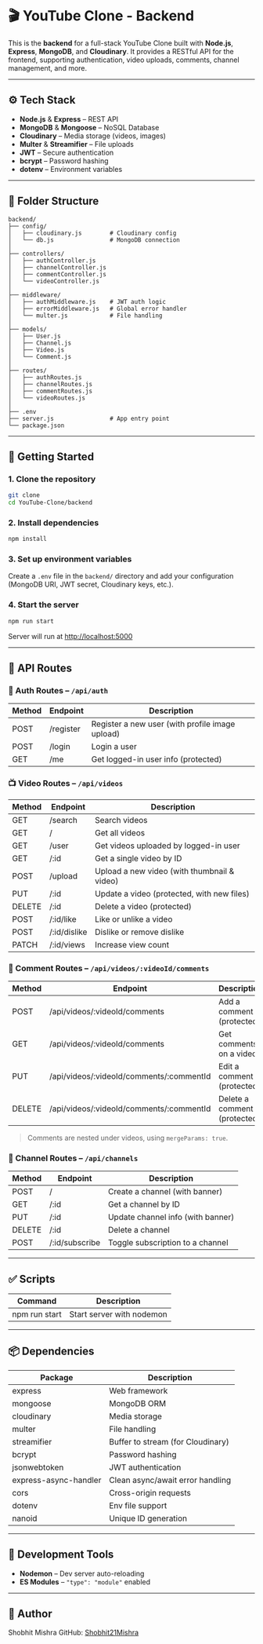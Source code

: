 # 🎬 YouTube Clone - Backend

This is the **backend** for a full-stack YouTube Clone built with **Node.js**, **Express**, **MongoDB**, and **Cloudinary**. It provides a RESTful API for the frontend, supporting authentication, video uploads, comments, channel management, and more.


---

## ⚙️ Tech Stack

- **Node.js** & **Express** – REST API
- **MongoDB** & **Mongoose** – NoSQL Database
- **Cloudinary** – Media storage (videos, images)
- **Multer** & **Streamifier** – File uploads
- **JWT** – Secure authentication
- **bcrypt** – Password hashing
- **dotenv** – Environment variables

---

## 📁 Folder Structure

```
backend/
├── config/
│   ├── cloudinary.js        # Cloudinary config
│   └── db.js                # MongoDB connection
│
├── controllers/
│   ├── authController.js
│   ├── channelController.js
│   ├── commentController.js
│   └── videoController.js
│
├── middleware/
│   ├── authMiddleware.js    # JWT auth logic
│   ├── errorMiddleware.js   # Global error handler
│   └── multer.js            # File handling
│
├── models/
│   ├── User.js
│   ├── Channel.js
│   ├── Video.js
│   └── Comment.js
│
├── routes/
│   ├── authRoutes.js
│   ├── channelRoutes.js
│   ├── commentRoutes.js
│   └── videoRoutes.js
│
├── .env
├── server.js                # App entry point
└── package.json
```

---

## 🚀 Getting Started

### 1. Clone the repository

```bash
git clone 
cd YouTube-Clone/backend
```

### 2. Install dependencies

```bash
npm install
```

### 3. Set up environment variables

Create a `.env` file in the `backend/` directory and add your configuration (MongoDB URI, JWT secret, Cloudinary keys, etc.).

### 4. Start the server

```bash
npm run start
```

Server will run at [http://localhost:5000](http://localhost:5000)

---

## 🔌 API Routes

### 🔐 Auth Routes – `/api/auth`

| Method | Endpoint    | Description                                      |
|--------|-------------|--------------------------------------------------|
| POST   | /register   | Register a new user (with profile image upload)  |
| POST   | /login      | Login a user                                     |
| GET    | /me         | Get logged-in user info (protected)              |

### 📺 Video Routes – `/api/videos`

| Method | Endpoint      | Description                                         |
|--------|---------------|-----------------------------------------------------|
| GET    | /search       | Search videos                                       |
| GET    | /             | Get all videos                                      |
| GET    | /user         | Get videos uploaded by logged-in user               |
| GET    | /:id          | Get a single video by ID                            |
| POST   | /upload       | Upload a new video (with thumbnail & video)         |
| PUT    | /:id          | Update a video (protected, with new files)          |
| DELETE | /:id          | Delete a video (protected)                          |
| POST   | /:id/like     | Like or unlike a video                              |
| POST   | /:id/dislike  | Dislike or remove dislike                           |
| PATCH  | /:id/views    | Increase view count                                 |

### 💬 Comment Routes – `/api/videos/:videoId/comments`

| Method | Endpoint                                   | Description                    |
|--------|--------------------------------------------|--------------------------------|
| POST   | /api/videos/:videoId/comments              | Add a comment (protected)      |
| GET    | /api/videos/:videoId/comments              | Get comments on a video        |
| PUT    | /api/videos/:videoId/comments/:commentId   | Edit a comment (protected)     |
| DELETE | /api/videos/:videoId/comments/:commentId   | Delete a comment (protected)   |

> Comments are nested under videos, using `mergeParams: true`.

### 📡 Channel Routes – `/api/channels`

| Method | Endpoint         | Description                              |
|--------|------------------|------------------------------------------|
| POST   | /                | Create a channel (with banner)           |
| GET    | /:id             | Get a channel by ID                      |
| PUT    | /:id             | Update channel info (with banner)        |
| DELETE | /:id             | Delete a channel                         |
| POST   | /:id/subscribe   | Toggle subscription to a channel         |

---

## ✅ Scripts

| Command         | Description                |
|-----------------|---------------------------|
| npm run start   | Start server with nodemon |

---

## 📦 Dependencies

| Package                | Description                        |
|------------------------|------------------------------------|
| express                | Web framework                      |
| mongoose               | MongoDB ORM                        |
| cloudinary             | Media storage                      |
| multer                 | File handling                      |
| streamifier            | Buffer to stream (for Cloudinary)  |
| bcrypt                 | Password hashing                   |
| jsonwebtoken           | JWT authentication                 |
| express-async-handler  | Clean async/await error handling   |
| cors                   | Cross-origin requests              |
| dotenv                 | Env file support                   |
| nanoid                 | Unique ID generation               |

---

## 🧪 Development Tools

- **Nodemon** – Dev server auto-reloading
- **ES Modules** – `"type": "module"` enabled

---

## 👤 Author

Shobhit Mishra
GitHub: [Shobhit21Mishra](https://github.com/Shobhit21Mishra)

